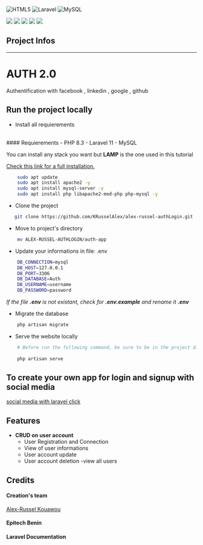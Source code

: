 

![HTML5](https://img.shields.io/badge/html5-%23E34F26.svg?style=for-the-badge&logo=html5&logoColor=white)
![Laravel](https://img.shields.io/badge/Laravel-FF2D20?style=for-the-badge&logo=laravel&logoColor=white)
![MySQL](https://img.shields.io/badge/MySQL-005C84?style=for-the-badge&logo=mysql&logoColor=white)

![]( https://img.shields.io/badge/Make_with-love-red)
![](https://img.shields.io/badge/by%20-8A2BE2)
![](https://img.shields.io/badge/Warriors-green)
![](https://img.shields.io/badge/at-black)
![](https://img.shields.io/badge/Epitech_Benin-blue)

  
## Project Infos

 ____________________________



# AUTH 2.0

Authentification with facebook , linkedin , google , github

## Run the project locally 


- Install all requierements
<br>
#### Requierements
 - PHP 8.3
 - Laravel 11
 - MySQL

You can install any stack you want
but **LAMP** is the one used in this tutorial

<a href="https://www.digitalocean.com/community/tutorials/how-to-install-lamp-stack-on-ubuntu">Check this link for a full installation.<a>

``` bash
    sudo apt update
    sudo apt install apache2 -y
    sudo apt install mysql-server -y
    sudo apt install php libapache2-mod-php php-mysql -y
```

- Clone the project
 
 ```bash
    git clone https://github.com/KRusselAlex/alex-russel-authLogin.git
 ```
 - Move to project's directory

  ``` bash
      mv ALEX-RUSSEL-AUTHLOGIN/auth-app
  ```

 - Update your informations in file: .env

  ``` bash
      DB_CONNECTION=mysql
      DB_HOST=127.0.0.1
      DB_PORT=3306
      DB_DATABASE=Auth
      DB_USERNAME=username
      DB_PASSWORD=password
  ```
_If the file **.env** is not existant, check for **.env.example** and rename it **.env**_ 

- Migrate the database

``` bash
    php artisan migrate
```


 - Serve the website locally

  ``` bash
      # Before run the following command, be sure to be in the project diectory named "freeads" and have all requierements satisfied.
      
      php artisan serve
  ```
## To create your own app for login and signup with social media 

[social media with laravel click](https://laravel.com/docs/11.x/socialite#main-content)


## Features

- **CRUD on user account**
  - User Registration and Connection
  - View of user informations
  - User account update
  - User account deletion 
   -view all users
## Credits

#### Creation's team

<a href="mailto:alex-russel.kouawou@epitech.eu">Alex-Russel Kouawou</a>


#### Epitech Benin

#### Laravel Documentation
